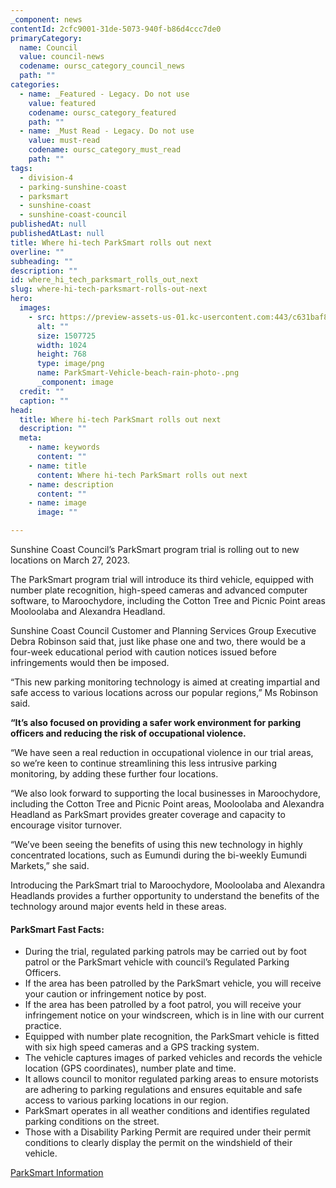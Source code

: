 ```yaml
---
_component: news
contentId: 2cfc9001-31de-5073-940f-b86d4ccc7de0
primaryCategory:
  name: Council
  value: council-news
  codename: oursc_category_council_news
  path: ""
categories:
  - name: _Featured - Legacy. Do not use
    value: featured
    codename: oursc_category_featured
    path: ""
  - name: _Must Read - Legacy. Do not use
    value: must-read
    codename: oursc_category_must_read
    path: ""
tags:
  - division-4
  - parking-sunshine-coast
  - parksmart
  - sunshine-coast
  - sunshine-coast-council
publishedAt: null
publishedAtLast: null
title: Where hi-tech ParkSmart rolls out next
overline: ""
subheading: ""
description: ""
id: where_hi_tech_parksmart_rolls_out_next
slug: where-hi-tech-parksmart-rolls-out-next
hero:
  images:
    - src: https://preview-assets-us-01.kc-usercontent.com:443/c631baf8-1b46-001f-580c-d0001b68b4a8/75be8b54-b7c7-40be-a32d-69d7033d1894/ParkSmart-Vehicle-beach-rain-photo-.png
      alt: ""
      size: 1507725
      width: 1024
      height: 768
      type: image/png
      name: ParkSmart-Vehicle-beach-rain-photo-.png
      _component: image
  credit: ""
  caption: ""
head:
  title: Where hi-tech ParkSmart rolls out next
  description: ""
  meta:
    - name: keywords
      content: ""
    - name: title
      content: Where hi-tech ParkSmart rolls out next
    - name: description
      content: ""
    - name: image
      image: ""

---
```

Sunshine Coast Council’s ParkSmart program trial is rolling out to new locations on March 27, 2023.

The ParkSmart program trial will introduce its third vehicle, equipped with number plate recognition, high-speed cameras and advanced computer software, to Maroochydore, including the Cotton Tree and Picnic Point areas Mooloolaba and Alexandra Headland.

Sunshine Coast Council Customer and Planning Services Group Executive Debra Robinson said that, just like phase one and two, there would be a four-week educational period with caution notices issued before infringements would then be imposed.

“This new parking monitoring technology is aimed at creating impartial and safe access to various locations across our popular regions,” Ms Robinson said.

**“It’s also focused on providing a safer work environment for parking officers and reducing the risk of occupational violence.**

“We have seen a real reduction in occupational violence in our trial areas, so we’re keen to continue streamlining this less intrusive parking monitoring, by adding these further four locations.

“We also look forward to supporting the local businesses in Maroochydore, including the Cotton Tree and Picnic Point areas, Mooloolaba and Alexandra Headland as ParkSmart provides greater coverage and capacity to encourage visitor turnover.

“We’ve been seeing the benefits of using this new technology in highly concentrated locations, such as Eumundi during the bi-weekly Eumundi Markets,” she said.

Introducing the ParkSmart trial to Maroochydore, Mooloolaba and Alexandra Headlands provides a further opportunity to understand the benefits of the technology around major events held in these areas.

#### **ParkSmart Fast Facts:**

*   During the trial, regulated parking patrols may be carried out by foot patrol or the ParkSmart vehicle with council’s Regulated Parking Officers.
*   If the area has been patrolled by the ParkSmart vehicle, you will receive your caution or infringement notice by post.
*   If the area has been patrolled by a foot patrol, you will receive your infringement notice on your windscreen, which is in line with our current practice.
*   Equipped with number plate recognition, the ParkSmart vehicle is fitted with six high speed cameras and a GPS tracking system.
*   The vehicle captures images of parked vehicles and records the vehicle location (GPS coordinates), number plate and time.
*   It allows council to monitor regulated parking areas to ensure motorists are adhering to parking regulations and ensures equitable and safe access to various parking locations in our region.
*   ParkSmart operates in all weather conditions and identifies regulated parking conditions on the street.
*   Those with a Disability Parking Permit are required under their permit conditions to clearly display the permit on the windshield of their vehicle.

[ParkSmart Information](https://www.sunshinecoast.qld.gov.au/Living-and-Community/Parking/ParkSmart-vehicle)
